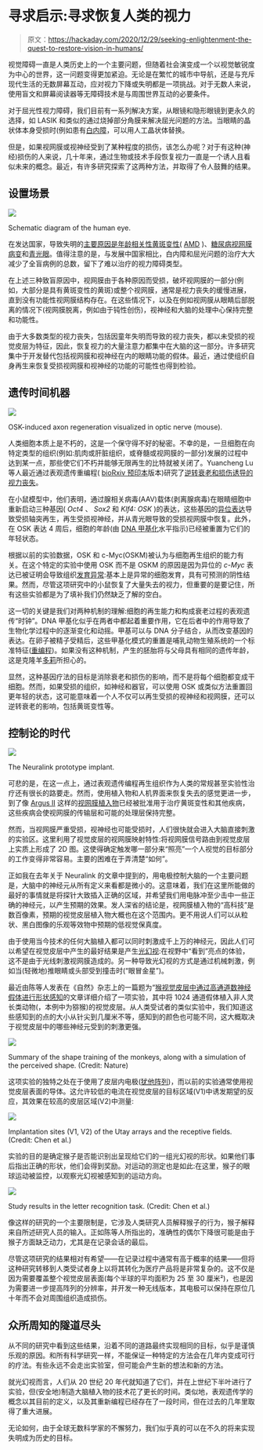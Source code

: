 # 寻求启示:寻求恢复人类的视力

> 原文：<https://hackaday.com/2020/12/29/seeking-enlightenment-the-quest-to-restore-vision-in-humans/>

视觉障碍一直是人类历史上的一个主要问题，但随着社会演变成一个以视觉敏锐度为中心的世界，这一问题变得更加紧迫。无论是在繁忙的城市中导航，还是与充斥现代生活的无数屏幕互动，应对视力下降或失明都是一项挑战。对于无数人来说，使用盲文和屏幕阅读器等无障碍技术是与周围世界互动的必要条件。

对于屈光性视力障碍，我们目前有一系列解决方案，从眼镜和隐形眼镜到更永久的选择，如 LASIK 和类似的通过烧掉部分角膜来解决屈光问题的方法。当眼睛的晶状体本身受损时(例如患有[白内障](https://en.wikipedia.org/wiki/Cataract)，可以用人工晶状体替换。

但是，如果视网膜或视神经受到了某种程度的损伤，该怎么办呢？对于有这种(神经)损伤的人来说，几十年来，通过生物或技术手段恢复视力一直是一个诱人且看似未来的概念。最近，有许多研究探索了这两种方法，并取得了令人鼓舞的结果。

## 设置场景

[![](img/ab3a041d1dce2470e31c5eea208a9d81.png)](https://hackaday.com/wp-content/uploads/2020/03/schematic_diagram_of_the_human_eye.jpg)

Schematic diagram of the human eye.

在发达国家，导致失明的[主要原因是年龄相关性黄斑变性(](https://www.ncbi.nlm.nih.gov/pmc/articles/PMC1420283/) [AMD](https://en.wikipedia.org/wiki/Macular_degeneration) )、[糖尿病视网膜病变](https://en.wikipedia.org/wiki/Diabetic_retinopathy)和[青光眼](https://en.wikipedia.org/wiki/Glaucoma)。值得注意的是，与发展中国家相比，白内障和屈光问题的治疗大大减少了全盲病例的总数，留下了难以治疗的视力障碍类型。

在上述三种致盲原因中，视网膜由于各种原因而受损，破坏视网膜的一部分(例如，大部分是具有黄斑变性的黄斑)或整个视网膜，通常是视力丧失的缓慢进展，直到没有功能性视网膜结构存在。在这些情况下，以及在例如视网膜从眼睛后部脱离的情况下(视网膜脱离，例如由于钝性创伤)，视神经和大脑的处理中心保持完整和功能性。

由于大多数类型的视力丧失，包括因童年失明而导致的视力丧失，都以未受损的视觉皮层为特征，因此，恢复视力的大量注意力都集中在大脑的这一部分。许多研究集中于开发替代包括视网膜和视神经在内的眼睛功能的假体。最近，通过使组织自身再生来恢复受损视网膜和视神经的功能的可能性也得到检验。

## 遗传时间机器

[![](img/aad8f454d811b9855d2c2ffa27fe6fe9.png)](https://hackaday.com/wp-content/uploads/2020/12/osk_optic_nerve_post-crush_regeneration.jpg)

OSK-induced axon regeneration visualized in optic nerve (mouse).

人类细胞本质上是不朽的，这是一个保守得不好的秘密。不幸的是，一旦细胞在向特定类型的组织(例如:肌肉或肝脏组织，或脊髓或视网膜的一部分)发展的过程中达到某一点，那些使它们不朽并能够无限再生的比特就被关闭了。Yuancheng Lu 等人最近通过表观遗传重编程( [bioRxiv 预印本](https://www.nature.com/articles/d41586-020-03119-1)版本)研究了[逆转衰老和损伤诱导的视力丧失](https://www.nature.com/articles/s41586-020-2975-4)。

在小鼠模型中，他们表明，通过腺相关病毒(AAV)载体(剥离腺病毒)在眼睛细胞中重新启动三种基因( *Oct4* 、 *Sox2* 和 *Klf4: OSK* )的表达，这些基因的[异位表达](https://en.wikipedia.org/wiki/Ectopic_expression)导致受损轴突再生，再生受损视神经，并从青光眼导致的受损视网膜中恢复。此外，在 OSK 表达 4 周后，细胞的年龄(由 [DNA 甲基化](https://en.wikipedia.org/wiki/DNA_methylation)水平指示)已经被重置为它们的年轻状态。

根据以前的实验数据，OSK 和 c-Myc(OSKM)被认为与细胞再生组织的能力有关。在这个特定的实验中使用 OSK 而不是 OSKM 的原因是因为异位的 *c-Myc* 表达已被证明会导致组织[发育异常](https://en.wikipedia.org/wiki/Dysplasia):基本上是异常的细胞发育，具有可预测的阴性结果。然而，尽管这项研究中的小鼠恢复了大量失去的视力，但重要的是要记住，所有这些实验都是为了填补我们仍然缺乏了解的空白。

这一切的关键是我们对两种机制的理解:细胞的再生能力和构成衰老过程的表观遗传“时钟”。DNA 甲基化似乎在两者中都起着重要作用，它在后者中的作用导致了生物化学过程中的逐渐变化和动摇。甲基可以与 DNA 分子结合，从而改变基因的表达。在卵子被精子受精后，这些甲基化模式的重置是哺乳动物生殖系统的一个标准特征([重编程](https://en.wikipedia.org/wiki/Reprogramming))。如果没有这种机制，产生的胚胎将与父母具有相同的遗传年龄，这是克隆羊[多莉](https://en.wikipedia.org/wiki/Dolly_(sheep))所担心的。

显然，这种基因疗法的目标是消除衰老和损伤的影响，而不是将每个细胞都变成干细胞。然而，如果受损的组织，如神经和器官，可以使用 OSK 或类似方法重置回更年轻的状态，这可能意味着一个人不仅可以再生受损的视神经和视网膜，还可以逆转衰老的影响，包括黄斑变性等。

## 控制论的时代

[![](img/9a92c2a2ceb0feb1f15687aecef7342d.png)](https://hackaday.com/wp-content/uploads/2019/07/neuralink_internal_device_usb-c.jpg)

The Neuralink prototype implant.

可悲的是，在这一点上，通过表观遗传编程再生组织作为人类的常规甚至实验性治疗还有很长的路要走。然而，使用植入物和人机界面来恢复失去的感觉更进一步，到了像 [Argus II](https://en.wikipedia.org/wiki/Argus_retinal_prosthesis) 这样的[视网膜植入物](https://en.wikipedia.org/wiki/Retinal_implant)已经被批准用于治疗黄斑变性和其他疾病，这些疾病会使视网膜的传输层和可能的处理层保持完整。

然而，当视网膜严重受损，视神经也可能受损时，人们很快就会进入大脑直接刺激的实验区。这里利用了视觉皮层的视网膜映射特性:将视网膜信号路由到视觉皮层上实质上形成了 2D 图。这使得确定触发哪一部分来“照亮”一个人视觉的目标部分的工作变得非常容易。主要的困难在于弄清楚“如何”。

正如我在去年关于 Neuralink 的文章中提到的，用电极控制大脑的一个主要问题是，大脑中的神经元从所有定义来看都是微小的。这意味着，我们在这里所能做的最好的事情就是将探针大致插入正确的区域，并希望我们用电脉冲至少击中一些正确的神经元，以产生预期的效果。发人深省的结论是，视网膜植入物的“高科技”是数百像素，预期的视觉皮层植入物大概也在这个范围内。更不用说人们可以从粒状、黑白图像的乐观等效物中预期的低视觉保真度。

由于使用当今技术的任何大脑植入都可以同时刺激成千上万的神经元，因此人们可以希望在视觉皮层中产生的最好结果是产生[光幻视](https://en.wikipedia.org/wiki/Phosphene):在视野中“看到”亮点的体验，这不是由于光线刺激视网膜造成的。另一种导致光幻视的方式是通过机械刺激，例如当(轻微地)推眼睛或头部受到撞击时(“眼冒金星”)。

最近由陈等人发表在《自然》杂志上的一篇题为“[猴视觉皮层中通过高通道数神经假体进行形状感知](https://www.researchgate.net/publication/346652657_Shape_perception_via_a_high-channel-count_neuroprosthesis_in_monkey_visual_cortex)的文章详细介绍了一项实验，其中将 1024 通道假体植入非人灵长类动物(，本例中为猕猴)的视觉皮层。从人类受试者的类似实验中，我们知道这些感知到的点的大小从针尖到几厘米不等，感知到的颜色也可能不同，这大概取决于视觉皮层中的哪些神经元受到的刺激更强。

[![](img/27f9d8aad770005af0da8c57f10658f2.png)](https://hackaday.com/wp-content/uploads/2020/12/F1.large_.jpg)

Summary of the shape training of the monkeys, along with a simulation of the perceived shape. (Credit: Nature)

这项实验的独特之处在于使用了皮层内电极([犹他阵列](https://en.wikipedia.org/wiki/Microelectrode_array))，而以前的实验通常使用视觉皮层表面的导体。这允许较低的电流在视觉皮层的目标区域(V1)中诱发期望的反应，其效果在较高的皮层区域(V2)中测量:

[![](img/e4f87c8b6d22649ed754f0220c58e68e.png)](https://hackaday.com/wp-content/uploads/2020/12/F1.large-shape-perception.jpg)

Implantation sites (V1, V2) of the Utay arrays and the receptive fields. (Credit: Chen et al.)

实验的目的是确定猴子是否能识别出呈现给它们的一组光幻视的形状。如果他们事后指出正确的形状，他们会得到奖励。对运动的测定也是如此:在这里，猴子的眼球运动被监控，以观察光幻视被感知到的运动方向。

[![](img/7384f5a5ed4fc78d499e69dc6a790740.png)](https://hackaday.com/wp-content/uploads/2020/12/F4.large_.jpg)

Study results in the letter recognition task. (Credit: Chen et al.)

像这样的研究的一个主要限制是，它涉及人类研究人员解释猴子的行为，猴子解释来自所述研究人员的输入。正如陈等人所指出的，准确性的偶尔下降很可能是由于猴子方面缺乏动力，尤其是在记录会话的最后。

尽管这项研究的结果相对有希望——在记录过程中通常有高于概率的结果——但将这种研究转移到人类受试者身上以将其转化为医疗产品将是非常复杂的。这不仅是因为需要覆盖整个视觉皮层表面(每个半球的平均面积为 25 至 30 厘米²)，也是因为需要进一步提高阵列的分辨率，并开发一种无线版本，其电极可以保持在原位几十年而不会对周围组织造成损伤。

## 众所周知的隧道尽头

从不同的研究中看到这些结果，沿着不同的道路最终实现相同的目标，似乎是谨慎乐观的原因。和所有科学研究一样，不能保证一种特定的方法会在几年内变成可行的疗法。有些永远不会走出实验室，但可能会产生新的想法和新的方法。

就光幻视而言，人们从 20 世纪 20 年代就知道了它们，并在上世纪下半叶进行了实验，但(安全地)制造大脑植入物的技术花了更长的时间。类似地，表观遗传学的概念以其目前的定义，以及其重新编程已经存在了一段时间，但在过去的几年里取得了重大进展。

无论如何，由于全球无数科学家的不懈努力，我们似乎真的可以在不久的将来实现失明成为历史的目标。